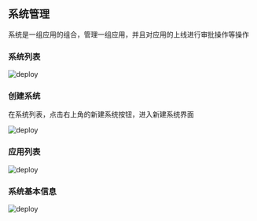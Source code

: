 ## 系统管理

系统是一组应用的组合，管理一组应用，并且对应用的上线进行审批操作等操作

### 系统列表

![deploy](https://jdhelp.s3.cn-north-1.jdcloud-oss.com/system.assets/jindowin1.png)

### 创建系统

在系统列表，点击右上角的新建系统按钮，进入新建系统界面

![deploy](https://jdhelp.s3.cn-north-1.jdcloud-oss.com/system.assets/jindowin2.png)

### 应用列表

 ![deploy](https://jdhelp.s3.cn-north-1.jdcloud-oss.com/system.assets/jindowin3.png)

### 系统基本信息

![deploy](https://jdhelp.s3.cn-north-1.jdcloud-oss.com/system.assets/jindowin4.png)

## 
